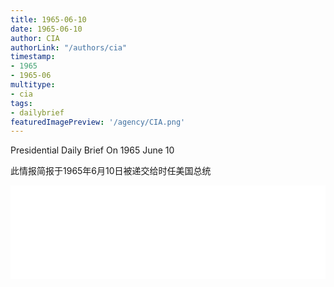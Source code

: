 ```yaml
---
title: 1965-06-10
date: 1965-06-10
author: CIA 
authorLink: "/authors/cia"
timestamp: 
- 1965
- 1965-06
multitype: 
- cia
tags: 
- dailybrief
featuredImagePreview: '/agency/CIA.png'
---
```



Presidential Daily Brief On 1965 June 10

此情报简报于1965年6月10日被递交给时任美国总统

<!--more-->





<div id="over" style="width:100%; overflow:hidden"> <iframe id="sFrame" name="sFrame" frameborder="no" border="0"  allowfullscreen marginwidth="0" scrolling="no" src = " /CIA/1965-06-10.html "  style = " position:absulute; width: 806px; top: 300;" > </iframe> </div>